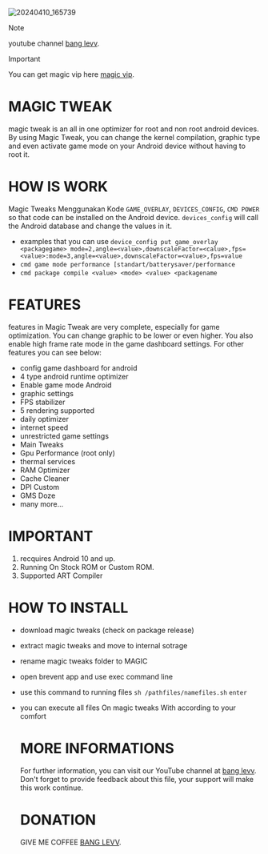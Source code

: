 ![20240410_165739](https://github.com/banglevv20/Magictweak/assets/100755943/3405459e-30d6-492f-b08f-9e58a1774796)
> [!NOTE]
> youtube channel [bang levv](https://www.youtube.com/c/BANGLEvV).

> [!IMPORTANT]
> You can get magic vip here [magic vip](https://sociabuzz.com/banglevv/c/57049/magic-vip).

# **MAGIC TWEAK**
magic tweak is an all in one optimizer for root and non root android devices. By using Magic Tweak, you can change the kernel compilation, graphic type and even activate game mode on your Android device without having to root it.

# **HOW IS WORK**
Magic Tweaks Menggunakan Kode `GAME_OVERLAY`, `DEVICES_CONFIG`, `CMD POWER` so that code can be installed on the Android device.
`devices_config` will call the Android database and change the values ​​in it.
- examples that you can use `device_config put game_overlay <packagegame> mode=2,angle=<value>,downscaleFactor=<calue>,fps=<value>:mode=3,angle=<value>,downscaleFactor=<value>,fps=value`
- `cmd game mode performance [standart/batterysaver/performance`
- `cmd package compile <value> <mode> <value> <packagename`

# **FEATURES**
features in Magic Tweak are very complete, especially for game optimization. You can change graphic to be lower or even higher. You also enable high frame rate mode in the game dashboard settings. For other features you can see below:
- config game dashboard for android
- 4 type android runtime optimizer
- Enable game mode Android
- graphic settings
- FPS stabilizer
- 5 rendering supported
- daily optimizer
- internet speed
- unrestricted game settings
- Main Tweaks
- Gpu Performance (root only)
- thermal services
- RAM Optimizer
- Cache Cleaner
- DPI Custom
- GMS Doze
- many more...

# **IMPORTANT**
1. recquires Android 10 and up.
2. Running On Stock ROM or Custom ROM.
3. Supported ART Compiler

# **HOW TO INSTALL**
- download magic tweaks (check on package release)
- extract magic tweaks and move to internal sotrage
- rename magic tweaks folder to MAGIC
- open brevent app and use exec command line
- use this command to running files `sh /pathfiles/namefiles.sh` `enter`
- you can execute all files On magic tweaks With according to your comfort

  # **MORE INFORMATIONS**
  For further information, you can visit our YouTube channel at [bang levv](https://www.youtube.com/c/BANGLEvV). Don't forget to provide feedback about this file, your support will make this work continue.

  # **DONATION**
  GIVE ME COFFEE [BANG LEVV](https://sociabuzz.com/banglevv/posts).

